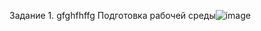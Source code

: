 Задание 1. 
gfghfhffg
Подготовка рабочей среды![image](https://user-images.githubusercontent.com/126553776/221792406-b9f9d784-1c7e-4565-92b7-9c35f460bbe7.png)
